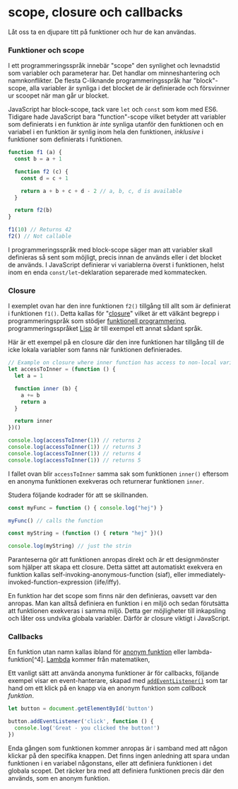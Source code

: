 scope, closure och callbacks
==================================

Låt oss ta en djupare titt på funktioner och hur de kan användas.



### Funktioner och scope

I ett programmeringsspråk innebär "scope" den synlighet och levnadstid som variabler och parameterar har. Det handlar om minneshantering och namnkonflikter. De flesta C-liknande programmeringsspråk har "block"-scope, alla variabler är synliga i det blocket de är definierade och försvinner ur scoopet när man går ur blocket.

JavaScript har block-scope, tack vare `let` och `const` som kom med ES6. Tidigare hade JavaScript bara "function"-scope vilket betyder att variabler som definierats i en funktion är *inte* synliga utanför den funktionen och en variabel i en funktion är synlig inom hela den funktionen, *inklusive* i funktioner som definierats i funktionen.

```js
function f1 (a) {
  const b = a + 1

  function f2 (c) {
    const d = c + 1

    return a + b + c + d - 2 // a, b, c, d is available
  }

  return f2(b)
}

f1(10) // Returns 42
f2() // Not callable
```

I programmeringsspråk med block-scope säger man att variabler skall definieras så sent som möjligt, precis innan de används eller i det blocket de används. I JavaScript definierar vi variablerna överst i funktionen, helst inom en enda `const/let`-deklaration separerade med kommatecken.



### Closure

I exemplet ovan har den inre funktionen `f2()` tillgång till allt som är definierat i funktionen `f1()`. Detta kallas för "[closure](http://en.wikipedia.org/wiki/Closure_%28computer_science%29)" vilket är ett välkänt begrepp i programmeringspråk som stödjer [funktionell programmering](http://en.wikipedia.org/wiki/Functional_programming), programmeringsspråket [Lisp](http://en.wikipedia.org/wiki/Lisp_%28programming_language%29) är till exempel ett annat sådant språk.

Här är ett exempel på en closure där den inre funktionen har tillgång till de icke lokala variabler som fanns när funktionen definierades.

```js
// Example on closure where inner function has access to non-local variables
let accessToInner = (function () {
  let a = 1

  function inner (b) {
    a += b
    return a
  }

  return inner
})()

console.log(accessToInner(1)) // returns 2
console.log(accessToInner(1)) // returns 3
console.log(accessToInner(1)) // returns 4
console.log(accessToInner(1)) // returns 5
```

I fallet ovan blir `accessToInner` samma sak som funktionen `inner()` eftersom en anonyma funktionen exekveras och returnerar funktionen `inner`.

Studera följande kodrader för att se skillnanden.

```js
const myFunc = function () { console.log("hej") }

myFunc() // calls the function

const myString = (function () { return "hej" })()

console.log(myString) // just the strin
```

Paranteserna gör att funktionen anropas direkt och är ett designmönster som hjälper att skapa ett closure. Detta sättet att automatiskt exekvera en funktion kallas self-invoking-anonymous-function (siaf), eller immediately-invoked-function-expression (iife/iffy).

En funktion har det scope som finns när den definieras, oavsett var den anropas. Man kan alltså definiera en funktion i en miljö och sedan förutsätta att funktionen exekveras i samma miljö. Detta ger möjligheter till inkapsling och låter oss undvika globala variabler. Därför är closure viktigt i JavaScript.



### Callbacks

En funktion utan namn kallas ibland för [anonym funktion](http://en.wikipedia.org/wiki/Anonymous_function) eller lambda-funktion[^4]. [Lambda](http://en.wikipedia.org/wiki/Lambda_calculus) kommer från matematiken,

Ett vanligt sätt att använda anonyma funktioner är för callbacks, följande exempel visar en event-hanterare, skapad med [`addEventListener()`](https://developer.mozilla.org/en/DOM/element.addEventListener) som tar hand om ett klick på en knapp via en anonym funktion som *callback funktion*.

```js
let button = document.getElementById('button')

button.addEventListener('click', function () {
  console.log('Great - you clicked the button!')
})
```

Enda gången som funktionen kommer anropas är i samband med att någon klickar på den specifika knappen. Det finns ingen anledning att spara undan funktionen i en variabel någonstans, eller att definiera funktionen i det globala scopet. Det räcker bra med att definiera funktionen precis där den används, som en anonym funktion.
